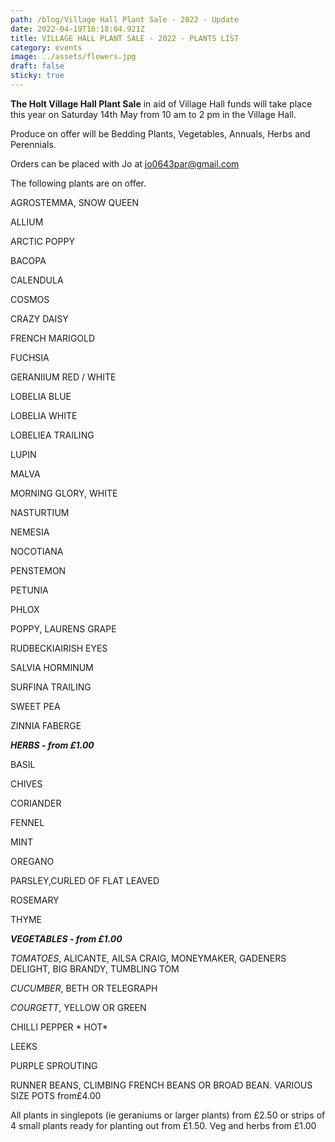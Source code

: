 ```yaml
---
path: /blog/Village Hall Plant Sale - 2022 - Update
date: 2022-04-19T16:18:04.921Z
title: VILLAGE HALL PLANT SALE - 2022 - PLANTS LIST
category: events
image: ../assets/flowers.jpg
draft: false
sticky: true
---
```

**The Holt Village Hall Plant Sale** in aid of Village Hall funds will take place this year on Saturday 14th May from 10 am to 2 pm in the Village Hall.

Produce on offer will be Bedding Plants, Vegetables, Annuals, Herbs and Perennials.

Orders can be placed with Jo at [jo0643par@gmail.com](mailto:jo0643par@gmail.com) 

The following plants are on offer. 

AGROSTEMMA, SNOW QUEEN

ALLIUM

ARCTIC POPPY

BACOPA

CALENDULA

COSMOS

CRAZY DAISY

FRENCH MARIGOLD

FUCHSIA

GERANIIUM RED / WHITE

LOBELIA BLUE

LOBELIA WHITE

LOBELIEA TRAILING

LUPIN

MALVA

MORNING GLORY, WHITE

NASTURTIUM

NEMESIA

NOCOTIANA

PENSTEMON

PETUNIA

PHLOX

POPPY, LAURENS GRAPE

RUDBECKIAIRISH EYES

SALVIA HORMINUM

SURFINA TRAILING

SWEET PEA

ZINNIA FABERGE

***HERBS - from £1.00***

BASIL

CHIVES

CORIANDER

FENNEL

MINT

OREGANO

PARSLEY,CURLED OF FLAT LEAVED

ROSEMARY

THYME

***VEGETABLES - from £1.00***

*TOMATOES*, ALICANTE, AILSA CRAIG, MONEYMAKER, GADENERS DELIGHT, BIG BRANDY, TUMBLING TOM

*CUCUMBER*, BETH OR TELEGRAPH

*COURGETT*, YELLOW OR GREEN

CHILLI PEPPER * HOT*

LEEKS

PURPLE SPROUTING

RUNNER BEANS, CLIMBING FRENCH BEANS OR BROAD BEAN. VARIOUS SIZE POTS from£4.00

All plants in singlepots (ie geraniums or larger plants) from £2.50 or strips of 4 small plants ready for planting out from £1.50. Veg and herbs from £1.00